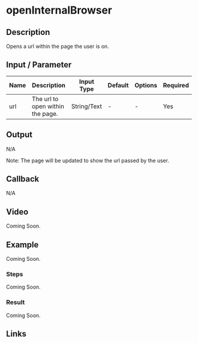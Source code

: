 # openInternalBrowser

## Description

Opens a url within the page the user is on.

## Input / Parameter

| Name | Description | Input Type | Default | Options | Required |
| ------ | ------ | ------ | ------ | ------ | ------ |
| url | The url to open within the page. | String/Text | - | - | Yes |

## Output

N/A

Note: The page will be updated to show the url passed by the user.

## Callback

N/A

## Video

Coming Soon.

<!-- Format: [![Video]({image-path})]({url-link}) -->

## Example

Coming Soon.

<!-- Share a scenario, like a user requirements. -->

### Steps

Coming Soon.

<!-- Show the steps and share some screenshots.

1. .....

Format: ![]({image-path}) -->

### Result

Coming Soon.

<!-- Explain the output.

Format: ![]({image-path}) -->

## Links